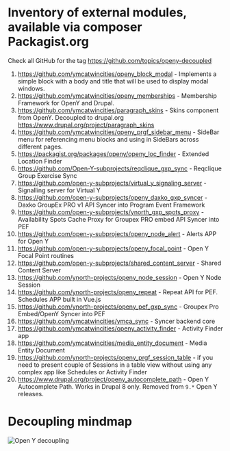 # Inventory of external modules, available via composer Packagist.org

Check all GitHub for the tag https://github.com/topics/openy-decoupled

1. https://github.com/ymcatwincities/openy_block_modal - Implements a simple block with a body and title that will be used to display modal windows.
2. https://github.com/ymcatwincities/openy_memberships - Membership Framework for OpenY and Drupal.
3. https://github.com/ymcatwincities/paragraph_skins - Skins component from OpenY. Decoupled to drupal.org https://www.drupal.org/project/paragraph_skins
4. https://github.com/ymcatwincities/openy_prgf_sidebar_menu - SideBar menu for referencing menu blocks and using in SideBars across different pages.
5. https://packagist.org/packages/openy/openy_loc_finder - Extended Location Finder
6. https://github.com/Open-Y-subprojects/reqclique_gxp_sync - Reqclique Group Exercise Sync
7. https://github.com/open-y-subprojects/virtual_y_signaling_server - Signalling server for Virtual Y
8. https://github.com/open-y-subprojects/openy_daxko_gxp_syncer - Daxko GroupEx PRO v1 API Syncer into Program Event Framework
9. https://github.com/open-y-subprojects/ynorth_gxp_spots_proxy - Availability Spots Cache Proxy for Groupex PRO embed API Syncer into PEF
10. https://github.com/open-y-subprojects/openy_node_alert - Alerts APP for Open Y
11. https://github.com/open-y-subprojects/openy_focal_point - Open Y Focal Point routines
12. https://github.com/open-y-subprojects/shared_content_server - Shared Content Server
13. https://github.com/ynorth-projects/openy_node_session - Open Y Node Session
14. https://github.com/ynorth-projects/openy_repeat - Repeat API for PEF. Schedules APP built in Vue.js
15. https://github.com/ynorth-projects/openy_pef_gxp_sync - Groupex Pro Embed/OpenY Syncer into PEF
16. https://github.com/ymcatwincities/ymca_sync - Syncer backend core
17. https://github.com/ymcatwincities/openy_activity_finder - Activity Finder app
18. https://github.com/ymcatwincities/media_entity_document - Media Entity Document
19. https://github.com/ynorth-projects/openy_prgf_session_table - if you need to present couple of Sessions in a table view without using any complex app like Schedules or Activity Finder
20. https://www.drupal.org/project/openy_autocomplete_path - Open Y Autocomplete Path. Works in Drupal 8 only. Removed from `9.*` Open Y releases. 


# Decoupling mindmap

![Open Y decoupling](https://user-images.githubusercontent.com/563412/122896510-cec8a600-d351-11eb-9f40-31459837608f.png)
